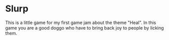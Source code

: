 # Slurp

This is a little game for my first game jam about the theme "Heal".
In this game you are a good doggo who have to bring back joy to people by licking them.
